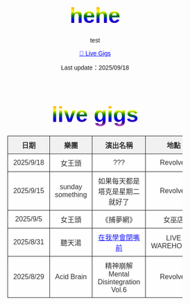 # hehe
test
<p><a href="gigs.html">🎤 Live Gigs</a></p>
</head>


  <p>Last update：2025/09/18</p>
</body>
</html>

<!DOCTYPE html>
<html lang="zh">
<head>
  <meta charset="UTF-8">
  <title>Live Gigs</title>
  <style>
    body {
      margin: 0;
      font-family: Arial, sans-serif;
      background: url("background.jpg") no-repeat center center fixed;
      background-size: cover;
      text-align: center;
      padding: 20px;
    }
    h1 {
      font-size: 50px;
      background: -webkit-linear-gradient(red, orange, yellow, green, blue, indigo, violet);
      -webkit-background-clip: text;
      -webkit-text-fill-color: transparent;
      margin-bottom: 20px;
    }
    table {
      margin: 0 auto;
      border-collapse: collapse;
      background: #fff;
      opacity: 0.9;
      width: 80%;
    }
    th, td {
      border: 1px solid #000;
      padding: 8px 12px;
      text-align: center;
    }
    th {
      background: #f0f0f0;
    }
    a {
      color: blue;
      text-decoration: underline;
    }
  </style>
</head>
<body>
  <h1>live gigs</h1>

  <table>
    <tr>
      <th>日期</th>
      <th>樂團</th>
      <th>演出名稱</th>
      <th>地點</th>
    </tr>
    <tr>
      <td>2025/9/18</td>
      <td>女王頭</td>
      <td>???</td>
      <td>Revolver</td>
    </tr>
    <tr>
      <td>2025/9/15</td>
      <td>sunday something</td>
      <td>如果每天都是塔克是星期二就好了</td>
      <td>Revolver</td>
    </tr>
    <tr>
      <td>2025/9/5</td>
      <td>女王頭</td>
      <td>《捕夢網》</td>
      <td>女巫店</td>
    </tr>
    <tr>
      <td>2025/8/31</td>
      <td>聽天湯</td>
      <td><a href="#">在我學會閉嘴前</a></td>
      <td>LIVE WAREHOUSE</td>
    </tr>
    <tr>
      <td>2025/8/29</td>
      <td>Acid Brain</td>
      <td>精神崩解 Mental Disintegration Vol.6</td>
      <td>Revolver</td>
    </tr>
    <!-- Keep adding rows like above -->
  </table>
</body>
</html>
